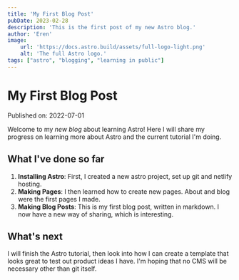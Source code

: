 ```yaml
---
title: 'My First Blog Post'
pubDate: 2023-02-28
description: 'This is the first post of my new Astro blog.'
author: 'Eren'
image:
    url: 'https://docs.astro.build/assets/full-logo-light.png'
    alt: 'The full Astro logo.'
tags: ["astro", "blogging", "learning in public"]
---
```


# My First Blog Post

Published on: 2022-07-01

Welcome to my _new blog_ about learning Astro! Here I will share my progress
on learning more about Astro and the current tutorial I'm doing.

## What I've done so far

1. **Installing Astro**: First, I created a new astro project, set up git and
netlify hosting.
2. **Making Pages**: I then learned how to create new pages. About and blog
were the first pages I made.
3. **Making Blog Posts**: This is my first blog post, written in markdown.
I now have a new way of sharing, which is interesting.

## What's next

I will finish the Astro tutorial, then look into how I can create a template
that looks great to test out product ideas I have. I'm hoping that no CMS
will be necessary other than git itself.
